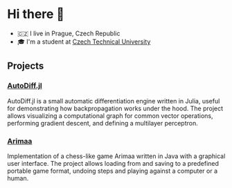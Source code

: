 # Hi there 👋

- 🇨🇿 I live in Prague, Czech Republic
- 🎓 I'm a student at [Czech Technical University](https://oi.fel.cvut.cz)

## Projects

### [AutoDiff.jl](https://github.com/vadim-mychko/AutoDiff.jl)

AutoDiff.jl is a small automatic differentiation engine written in Julia, useful for demonstrating how backpropagation works under the hood.
The project allows visualizing a computational graph for common vector operations, performing gradient descent, and defining a multilayer perceptron.

### [Arimaa](https://github.com/vadim-mychko/Arimaa)

Implementation of a chess-like game Arimaa written in Java with a graphical user interface.
The project allows loading from and saving to a predefined portable game format, undoing steps and playing against a computer or a human.
